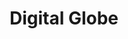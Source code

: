 ---
title: Digital Globe
description: I worked with the Maxar Creative Team to build out the Digital Globe website. We did a full redesign with custom styles and functionality using Sass, JavaScript ES5, and some light jQuery. The website is built with a Rails back end. 
link: https://digitalglobe.com 
live: true
skills: ['CSS', 'HTML', 'JavaScript', 'jQuery', 'Ruby on Rails', 'Sass']
tags: project
weight: 10
---